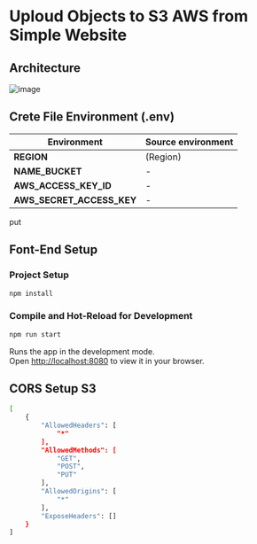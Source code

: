 # Uploud Objects to S3 AWS from Simple Website

## Architecture

![image](https://github.com/SonyVansha/website-uploud-to-AWS_S3/assets/152833966/0eb5423d-c726-456f-8852-4d89f4d7ff11)


## Crete File Environment (.env)
| **Environment** | **Source environment** |
|--|--|
| **REGION** | (Region) |
| **NAME_BUCKET** | - |
| **AWS_ACCESS_KEY_ID** | - |
| **AWS_SECRET_ACCESS_KEY** | - |
put
## Font-End Setup

### Project Setup

```sh
npm install
```

### Compile and Hot-Reload for Development

```sh
npm run start
```

Runs the app in the development mode.\
Open [http://localhost:8080](http://localhost:8080) to view it in your browser.


## CORS Setup S3

```sh
[
    {
        "AllowedHeaders": [
            "*"
        ],
        "AllowedMethods": [
            "GET",
            "POST",
            "PUT"
        ],
        "AllowedOrigins": [
            "*"
        ],
        "ExposeHeaders": []
    }
]
```
